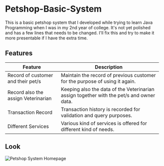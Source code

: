 # Petshop-Basic-System
This is a basic petshop system that I developed while trying to learn Java Programming when I was in my 2nd year of college. It's not yet polished and has a few lines that needs to be changed. I'll fix this and try to make it more presentable if I have the extra time.

## Features
| Feature | Description |
| ----------- | ----------- |
| Record of customer and their pet/s | Maintain the record of previous customer for the purpose of using it again. | 
| Record also the assign Veterinarian | Keeping also the data of the Veterinarian assign together with the pet/s and owner data. |
| Transaction Record | Transaction history is recorded for validation and query purposes. |
| Different Services | Various kind of services is offered for different kind of needs. |

## Look
![Petshop System Homepage](petshop.jpg)
